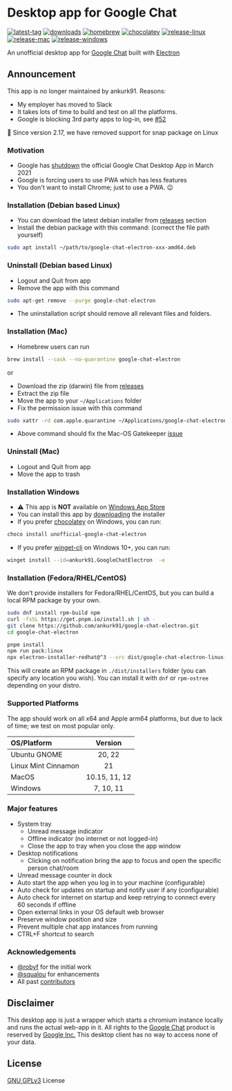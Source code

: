 # Desktop app for Google Chat

[![latest-tag](https://badgen.net/github/release/PatrickHusband/google-chat-electron)](https://github.com/PatrickHusband/google-chat-electron/releases)
[![downloads](https://img.shields.io/github/downloads/PatrickHusband/google-chat-electron/total?cacheSeconds=3600)](https://somsubhra.github.io/github-release-stats/?username=PatrickHusband&repository=google-chat-electron&page=1&per_page=30)
[![homebrew](https://badgen.net/homebrew/cask/dy/google-chat-electron)](https://formulae.brew.sh/cask/google-chat-electron)
[![chocolatey](https://img.shields.io/chocolatey/dt/unofficial-Google-Chat-Electron?color=blue&label=chocolatey)](https://community.chocolatey.org/packages/unofficial-Google-Chat-Electron)
[![release-linux](https://github.com/PatrickHusband/google-chat-electron/actions/workflows/release-linux.yml/badge.svg)](https://github.com/PatrickHusband/google-chat-electron/actions/workflows/release-linux.yml)
[![release-mac](https://github.com/PatrickHusband/google-chat-electron/actions/workflows/release-mac.yml/badge.svg)](https://github.com/PatrickHusband/google-chat-electron/actions/workflows/release-mac.yml)
[![release-windows](https://github.com/PatrickHusband/google-chat-electron/actions/workflows/release-windows.yml/badge.svg)](https://github.com/PatrickHusband/google-chat-electron/actions/workflows/release-windows.yml)

An unofficial desktop app for [Google Chat](http://chat.google.com) built with [Electron](https://www.electronjs.org)

## Announcement

This app is no longer maintained by ankurk91. Reasons:

* My employer has moved to Slack
* It takes lots of time to build and test on all the platforms.
* Google is blocking 3rd party apps to log-in, see [#52](https://github.com/ankurk91/google-chat-electron/issues/52)

:mega: Since version 2.17, we have removed support for snap package on Linux

### Motivation

* Google has [shutdown](https://support.google.com/chat/answer/10194711) the official Google Chat Desktop App in March
  2021
* Google is forcing users to use PWA which has less features
* You don't want to install Chrome; just to use a PWA. :wink:

### Installation (Debian based Linux)

* You can download the latest debian installer from
  [releases](https://github.com/ankurk91/google-chat-electron/releases/latest) section
* Install the debian package with this command: (correct the file path yourself)

```bash
sudo apt install ~/path/to/google-chat-electron-xxx-amd64.deb
```

### Uninstall (Debian based Linux)

* Logout and Quit from app
* Remove the app with this command

```bash
sudo apt-get remove --purge google-chat-electron
```

* The uninstallation script should remove all relevant files and folders.

### Installation (Mac)

* Homebrew users can run

```bash
brew install --cask --no-quarantine google-chat-electron
```

or

* Download the zip (darwin) file from [releases](https://github.com/ankurk91/google-chat-electron/releases/latest)
* Extract the zip file
* Move the app to your `~/Applications` folder
* Fix the permission issue with this command

```bash
sudo xattr -rd com.apple.quarantine ~/Applications/google-chat-electron.app
```

* Above command should fix the Mac-OS Gatekeeper [issue](https://apple.stackexchange.com/questions/262355/)

### Uninstall (Mac)

* Logout and Quit from app
* Move the app to trash

### Installation Windows

* :warning: This app is **NOT** available
  on [Windows App Store](https://apps.microsoft.com/store/detail/gchat-for-desktop/9MZXBPL66066)
* You can install this app by [downloading](https://github.com/ankurk91/google-chat-electron/releases/latest) the
  installer
* If you prefer [chocolatey](https://chocolatey.org/) on Windows, you can run:

```powershell
choco install unofficial-google-chat-electron
```

* If you prefer [winget-cli](https://github.com/microsoft/winget-cli) on Windows 10+, you can run:

```bash
winget install --id=ankurk91.GoogleChatElectron  -e
```

### Installation (Fedora/RHEL/CentOS)

We don't provide installers for Fedora/RHEL/CentOS, but you can build a local RPM package by your own.

```bash
sudo dnf install rpm-build npm
curl -fsSL https://get.pnpm.io/install.sh | sh -
git clone https://github.com/ankurk91/google-chat-electron.git
cd google-chat-electron

pnpm install
npm run pack:linux
npx electron-installer-redhat@^3 --src dist/google-chat-electron-linux-x64 --dest dist/installers/ --arch x86_64
```

This will create an RPM package in `./dist/installers` folder (you can specify any location you wish).
You can install it with `dnf` or `rpm-ostree` depending on your distro.

### Supported Platforms

The app should work on all x64 and Apple arm64 platforms, but due to lack of time; we test on most popular only.

| OS/Platform         |    Version    |
|:--------------------|:-------------:|
| Ubuntu GNOME        |    20, 22     |
| Linux Mint Cinnamon |      21       |
| MacOS               | 10.15, 11, 12 |
| Windows             |   7, 10, 11   |

### Major features

* System tray
    - Unread message indicator
    - Offline indicator (no internet or not logged-in)
    - Close the app to tray when you close the app window
* Desktop notifications
    - Clicking on notification bring the app to focus and open the specific person chat/room
* Unread message counter in dock
* Auto start the app when you log in to your machine (configurable)
* Auto check for updates on startup and notify user if any (configurable)
* Auto check for internet on startup and keep retrying to connect every 60 seconds if offline
* Open external links in your OS default web browser
* Preserve window position and size
* Prevent multiple chat app instances from running
* CTRL+F shortcut to search

### Acknowledgements

* [@robyf](https://github.com/robyf/google-chat-linux) for the initial work
* [@squalou](https://github.com/squalou/google-chat-linux) for enhancements
* All past [contributors](https://github.com/ankurk91/google-chat-electron/graphs/contributors)

## Disclaimer

This desktop app is just a wrapper which starts a chromium instance locally and runs the actual web-app in it. All
rights to the [Google Chat](https://chat.google.com/) product is reserved by
[Google Inc.](https://en.wikipedia.org/wiki/Google)
This desktop client has no way to access none of your data.

## License

[GNU GPLv3](LICENSE.txt) License
